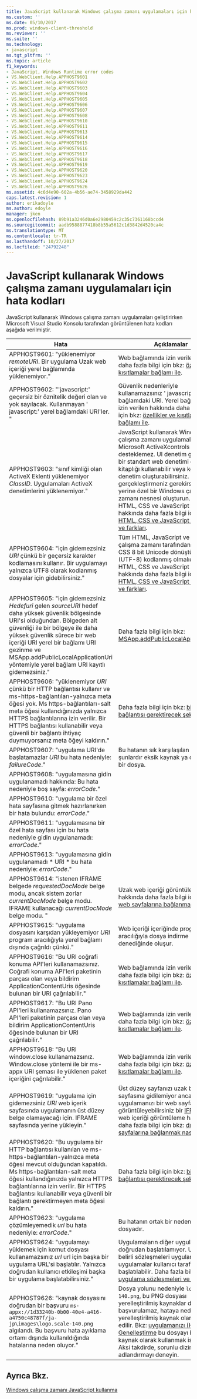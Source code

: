 ```yaml
---
title: JavaScript kullanarak Windows çalışma zamanı uygulamaları için hata kodları | Microsoft Docs
ms.custom: ''
ms.date: 05/10/2017
ms.prod: windows-client-threshold
ms.reviewer: ''
ms.suite: ''
ms.technology:
- javascript
ms.tgt_pltfrm: ''
ms.topic: article
f1_keywords:
- JavaScript, Windows Runtime error codes
- VS.WebClient.Help.APPHOST9601
- VS.WebClient.Help.APPHOST9602
- VS.WebClient.Help.APPHOST9603
- VS.WebClient.Help.APPHOST9604
- VS.WebClient.Help.APPHOST9605
- VS.WebClient.Help.APPHOST9606
- VS.WebClient.Help.APPHOST9607
- VS.WebClient.Help.APPHOST9608
- VS.WebClient.Help.APPHOST9610
- VS.WebClient.Help.APPHOST9611
- VS.WebClient.Help.APPHOST9613
- VS.WebClient.Help.APPHOST9614
- VS.WebClient.Help.APPHOST9615
- VS.WebClient.Help.APPHOST9616
- VS.WebClient.Help.APPHOST9617
- VS.WebClient.Help.APPHOST9618
- VS.WebClient.Help.APPHOST9619
- VS.WebClient.Help.APPHOST9620
- VS.WebClient.Help.APPHOST9623
- VS.WebClient.Help.APPHOST9624
- VS.WebClient.Help.APPHOST9626
ms.assetid: 4c6d4e90-602a-4b56-ae74-3458929da442
caps.latest.revision: 1
author: erikadoyle
ms.author: edoyle
manager: jken
ms.openlocfilehash: 89b91a3246d0a6e2980459c2c35c7361168bccd4
ms.sourcegitcommit: aadb9588877418b8b55a5612c1d3842d4520ca4c
ms.translationtype: MT
ms.contentlocale: tr-TR
ms.lasthandoff: 10/27/2017
ms.locfileid: "24792248"
---
```

# <a name="error-codes-for-windows-runtime-apps-using-javascript"></a>JavaScript kullanarak Windows çalışma zamanı uygulamaları için hata kodları
JavaScript kullanarak Windows çalışma zamanı uygulamaları geliştirirken Microsoft Visual Studio Konsolu tarafından görüntülenen hata kodları aşağıda verilmiştir.
  
Hata | Açıklamalar
----- | -------
APPHOST9601: "yüklenemiyor *remoteURI*. Bir uygulama Uzak web içeriği yerel bağlamında yüklenemiyor." | Web bağlamında izin verilen hakkında daha fazla bilgi için bkz: [özellikler ve kısıtlamalar bağlamı ile](https://msdn.microsoft.com/en-us/library/windows/apps/xaml/hh465373.aspx).
APPHOST9602: "'javascript:' geçersiz bir öznitelik değeri olan ve yok sayılacak. Kullanmayan ' javascript:' yerel bağlamdaki URI'ler. " | Güvenlik nedenleriyle kullanamazsınız ' javascript:' yerel bağlamdaki URI. Yerel bağlamında izin verilen hakkında daha fazla bilgi için bkz: [özellikler ve kısıtlamalar bağlamı ile](https://msdn.microsoft.com/en-us/library/windows/apps/xaml/hh465373.aspx).
APPHOST9603: "sınıf kimliği olan ActiveX Eklenti yüklenemiyor *ClassID*.  Uygulamaları ActiveX denetimlerini yüklenemiyor." | JavaScript kullanarak Windows çalışma zamanı uygulamaları özel Microsoft ActiveXcontrols desteklemez. UI denetim gerekiyorsa, bir standart web denetimi denetimler kitaplığı kullanabilir veya kendi özel denetim oluşturabilirsiniz. Özel mantık gerçekleştirmeniz gerekirse, bunun yerine özel bir Windows çalışma zamanı nesnesi oluşturun. Diğer HTML, CSS ve JavaScript farklar hakkında daha fazla bilgi için bkz: [HTML, CSS ve JavaScript özellikleri ve farkları](https://msdn.microsoft.com/en-us/library/windows/apps/xaml/hh465380.aspx).
APPHOST9604: "için gidemezsiniz *URI* çünkü bir geçersiz karakter kodlamasını kullanır.  Bir uygulamayı yalnızca UTF8 olarak kodlanmış dosyalar için gidebilirsiniz." | Tüm HTML, JavaScript ve Windows çalışma zamanı tarafından erişilen CSS 8 bit Unicode dönüştürme biçimi (UTF-8) kodlanmış olmalıdır. Diğer HTML, CSS ve JavaScript farklar hakkında daha fazla bilgi için bkz: [HTML, CSS ve JavaScript özellikleri ve farkları](https://msdn.microsoft.com/en-us/library/windows/apps/xaml/hh465380.aspx).
APPHOST9605: "için gidemezsiniz *Hedefuri* gelen *sourceURI* hedef daha yüksek güvenlik bölgesinde URI'si olduğundan. Bölgeden alt güvenliği ile bir bölgeye ile daha yüksek güvenlik sürece bir web içeriği URI yerel bir bağlamı URI gezinme ve MSApp.addPublicLocalApplicationUri yöntemiyle yerel bağlam URI kayıtlı gidemezsiniz." | Daha fazla bilgi için bkz: [MSApp.addPublicLocalApplicationUri](https://msdn.microsoft.com/en-us/library/windows/apps/xaml/hh465759.aspx).
APPHOST9606: "yüklenemiyor *URI* çünkü bir HTTP bağlantısı kullanır ve ms-https-bağlantıları-yalnızca meta öğesi yok. Ms https-bağlantıları-salt meta öğesi kullandığınızda yalnızca HTTPS bağlantılarına izin verilir. Bir HTTPS bağlantısı kullanabilir veya güvenli bir bağlantı ihtiyaç duymuyorsanız meta öğeyi kaldırın." | Daha fazla bilgi için bkz: [bir HTTPS bağlantısı gerektirecek şekilde nasıl](https://msdn.microsoft.com/en-us/library/windows/apps/xaml/hh452771.aspx).
APPHOST9607: "uygulama URI'de başlatamazlar *URI* bu hata nedeniyle: *failureCode*." | Bu hatanın sık karşılaşılan nedenleri şunlardır eksik kaynak ya da geçersiz bir dosya.
APPHOST9608: "uygulamasına gidin uygulanamadı hakkında: Bu hata nedeniyle boş sayfa: *errorCode*." | 
APPHOST9610: "uygulama bir özel hata sayfasına gitmek hazırlanırken bir hata bulundu: *errorCode*." |
APPHOST9611: "uygulamasına bir özel hata sayfası için bu hata nedeniyle gidin uygulanamadı: *errorCode*." |
APPHOST9613: "uygulamasına gidin uygulanamadı * URI * bu hata nedeniyle: *errorCode*." | 
APPHOST9614: "istenen IFRAME belgede *requestedDocMode* belge modu, ancak sistem zorlar *currentDocMode* belge modu. IFRAME kullanacağı *currentDocMode* belge modu. " | Uzak web içeriği görüntüleme hakkında daha fazla bilgi için bkz: [dış web sayfalarına bağlanmak nasıl](https://msdn.microsoft.com/en-us/library/windows/apps/xaml/hh780594.aspx).
APPHOST9615: "uygulama dosyasını karşıdan yükleyemiyor *URI* program aracılığıyla yerel bağlamı dışında çağrıldı çünkü." | Web içeriği içeriğinde program aracılığıyla dosya indirme denediğinde oluşur.
APPHOST9616: "Bu URI coğrafi konuma API'leri kullanamazsınız.  Coğrafi konuma API'leri paketinin parçası olan veya bildirim ApplicationContentUris öğesinde bulunan bir URI çağrılabilir." | Web bağlamında izin verilen hakkında daha fazla bilgi için bkz: [özellikler ve kısıtlamalar bağlamı ile](https://msdn.microsoft.com/en-us/library/windows/apps/xaml/hh465373.aspx).
APPHOST9617: "Bu URI Pano API'leri kullanamazsınız.  Pano API'leri paketinin parçası olan veya bildirim ApplicationContentUris öğesinde bulunan bir URI çağrılabilir." | Web bağlamında izin verilen hakkında daha fazla bilgi için bkz: [özellikler ve kısıtlamalar bağlamı ile](https://msdn.microsoft.com/en-us/library/windows/apps/xaml/hh465373.aspx).
APPHOST9618: "Bu URI window.close kullanamazsınız.  Window.close yöntemi ile bir ms-appx URI şeması ile yüklenen paket içeriğini çağrılabilir." | Web bağlamında izin verilen hakkında daha fazla bilgi için bkz: [özellikler ve kısıtlamalar bağlamı ile](https://msdn.microsoft.com/en-us/library/windows/apps/xaml/hh465373.aspx).
APPHOST9619: "uygulama için gidemezsiniz *URI* web içerik sayfasında uygulamanın üst düzey belge olamayacağı için. IFRAME sayfasında yerine yükleyin." | Üst düzey sayfanızı uzak bir web sayfasına gidilemiyor ancak uygulamanızı bir web sayfasında görüntüleyebilirsiniz bir [IFRAME](https://msdn.microsoft.com/en-us/library/ms535258(v=vs.85).aspx). Uzak web içeriği görüntüleme hakkında daha fazla bilgi için bkz: [dış web sayfalarına bağlanmak nasıl](https://msdn.microsoft.com/en-us/library/windows/apps/xaml/hh780594.aspx).
APPHOST9620: "Bu uygulama bir HTTP bağlantısı kullanılan ve ms-https-bağlantıları-yalnızca meta öğesi mevcut olduğundan kapatıldı. Ms https-bağlantıları-salt meta öğesi kullandığınızda yalnızca HTTPS bağlantılarına izin verilir. Bir HTTPS bağlantısı kullanabilir veya güvenli bir bağlantı gerektirmeyen meta öğesi kaldırın." | Daha fazla bilgi için bkz: [bir HTTPS bağlantısı gerektirecek şekilde nasıl](https://msdn.microsoft.com/en-us/library/windows/apps/xaml/hh452771.aspx).
APPHOST9623: "uygulama çözümleyemedik *url* bu hata nedeniyle: *errorCode*." | Bu hatanın ortak bir nedeni eksik bir dosyadır.  
APPHOST9624: "uygulamayı yüklemek için komut dosyası kullanamazsınız *url* url için başka bir uygulama URL'si başlatılır. Yalnızca doğrudan kullanıcı etkileşimi başka bir uygulama başlatabilirsiniz." | Uygulamaların diğer uygulamalar doğrudan başlatılamıyor. Uygulamayı belirli sözleşmeleri uygular, diğer uygulamalar kullanıcı tarafından başlatılabilir. Daha fazla bilgi için bkz: [uygulama sözleşmeleri ve uzantıları](https://msdn.microsoft.com/en-us/library/windows/apps/xaml/hh464906.aspx).
APPHOST9626: "kaynak dosyasını doğrudan bir başvuru `ms-appx://1d33240b-0b00-40e4-a416-a4750c48787f/ja-jp\images\logo.scale-140.png` algılandı. Bu başvuru hata ayıklama ortamı dışında kullanıldığında hatalarına neden oluyor." | Dosya yolunu nedeniyle `logo.scale-140.png`, bu PNG dosyası yerelleştirilmiş kaynaklar doğrudan başvurulamaz, hataya neden olan bir yerelleştirilmiş kaynak olarak kabul edilir. Bkz: [uygulamanızı (HTML) Genelleştirme](https://msdn.microsoft.com/en-us/library/windows/apps/xaml/hh465006.aspx) bu dosyayı bir dil kaynak olarak kullanmak istiyorsanız. Aksi takdirde, sorunlu dizini yeniden adlandırmayı deneyin.
  
## <a name="see-also"></a>Ayrıca Bkz.  
 [Windows çalışma zamanı JavaScript kullanma](../jswinrt/using-the-windows-runtime-in-javascript.md)